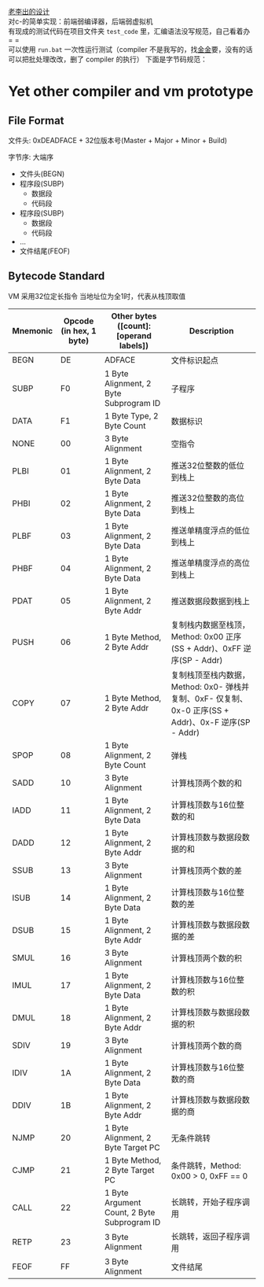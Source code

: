 [老李出的设计](https://github.com/mikecovlee/)    
对c-的简单实现：前端弱编译器，后端弱虚拟机    
有现成的测试代码在项目文件夹 `test_code` 里，汇编语法没写规范，自己看着办 = =    
可以使用 `run.bat` 一次性运行测试（compiler 不是我写的，找[金金](https://github.com/jin1xiao3long2)要，没有的话可以把批处理改改，删了 compiler 的执行）
下面是字节码规范：    

# Yet other compiler and vm prototype
## File Format
文件头: 0xDEADFACE + 32位版本号(Master + Major + Minor + Build)

字节序: 大端序

 + 文件头(BEGN)
 + 程序段(SUBP)
   + 数据段
   + 代码段
 + 程序段(SUBP)
   + 数据段
   + 代码段
 + ...
 + 文件结尾(FEOF)
## Bytecode Standard
VM 采用32位定长指令
当地址位为全1时，代表从栈顶取值

| Mnemonic | Opcode (in hex, 1 byte) | Other bytes ([count]: [operand labels]) | Description |
| ---- | ---- | ---- | ----|
| BEGN | DE | ADFACE | 文件标识起点 |
| SUBP | F0 | 1 Byte Alignment, 2 Byte Subprogram ID | 子程序 |
| DATA | F1 | 1 Byte Type, 2 Byte Count | 数据标识 |
| NONE | 00 | 3 Byte Alignment | 空指令 |
| PLBI | 01 | 1 Byte Alignment, 2 Byte Data | 推送32位整数的低位到栈上 |
| PHBI | 02 | 1 Byte Alignment, 2 Byte Data | 推送32位整数的高位到栈上 |
| PLBF | 03 | 1 Byte Alignment, 2 Byte Data | 推送单精度浮点的低位到栈上 |
| PHBF | 04 | 1 Byte Alignment, 2 Byte Data | 推送单精度浮点的高位到栈上 |
| PDAT | 05 | 1 Byte Alignment, 2 Byte Addr | 推送数据段数据到栈上 |
| PUSH | 06 | 1 Byte Method, 2 Byte Addr | 复制栈内数据至栈顶，Method: 0x00 正序(SS + Addr)、0xFF 逆序(SP - Addr) |
| COPY | 07 | 1 Byte Method, 2 Byte Addr | 复制栈顶至栈内数据，Method: 0x0- 弹栈并复制、0xF- 仅复制、0x-0 正序(SS + Addr)、0x-F 逆序(SP - Addr) |
| SPOP | 08 | 1 Byte Alignment, 2 Byte Count | 弹栈 |
| SADD | 10 | 3 Byte Alignment | 计算栈顶两个数的和 |
| IADD | 11 | 1 Byte Alignment, 2 Byte Data | 计算栈顶数与16位整数的和 |
| DADD | 12 | 1 Byte Alignment, 2 Byte Addr | 计算栈顶数与数据段数据的和 |
| SSUB | 13 | 3 Byte Alignment | 计算栈顶两个数的差 |
| ISUB | 14 | 1 Byte Alignment, 2 Byte Data | 计算栈顶数与16位整数的差 |
| DSUB | 15 | 1 Byte Alignment, 2 Byte Addr | 计算栈顶数与数据段数据的差 |
| SMUL | 16 | 3 Byte Alignment | 计算栈顶两个数的积 |
| IMUL | 17 | 1 Byte Alignment, 2 Byte Data | 计算栈顶数与16位整数的积 |
| DMUL | 18 | 1 Byte Alignment, 2 Byte Addr | 计算栈顶数与数据段数据的积 |
| SDIV | 19 | 3 Byte Alignment | 计算栈顶两个数的商 |
| IDIV | 1A | 1 Byte Alignment, 2 Byte Data | 计算栈顶数与16位整数的商 |
| DDIV | 1B | 1 Byte Alignment, 2 Byte Addr | 计算栈顶数与数据段数据的商 |
| NJMP | 20 | 1 Byte Alignment, 2 Byte Target PC | 无条件跳转 |
| CJMP | 21 | 1 Byte Method, 2 Byte Target PC | 条件跳转，Method: 0x00 > 0, 0xFF == 0 |
| CALL | 22 | 1 Byte Argument Count, 2 Byte Subprogram ID | 长跳转，开始子程序调用 |
| RETP | 23 | 3 Byte Alignment | 长跳转，返回子程序调用 |
| FEOF | FF | 3 Byte Alignment | 文件结尾 |

